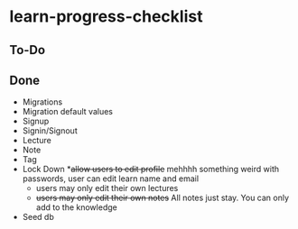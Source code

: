 # learn-progress-checklist


## To-Do





## Done
* Migrations
* Migration default values
* Signup
* Signin/Signout
* Lecture
* Note
* Tag
* Lock Down
  *~~allow users to edit profile~~ mehhhh something weird with passwords,
    user can edit learn name and email
  * users may only edit their own lectures
  * ~~users may only edit their own notes~~ All notes just stay.  You can only add to the knowledge
* Seed db
